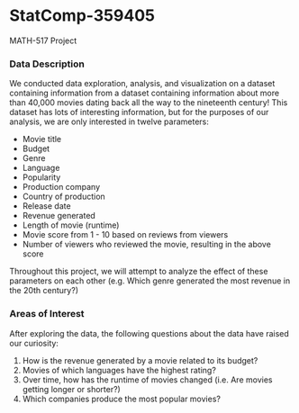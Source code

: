 # StatComp-359405 #

MATH-517 Project

### Data Description ###
We conducted data exploration, analysis, and visualization on a dataset containing information from a dataset containing information about more than 40,000 movies dating back all the way to the nineteenth century!
This dataset has lots of interesting information, but for the purposes of our analysis, we are only interested in twelve parameters:

* Movie title
* Budget
* Genre
* Language
* Popularity
* Production company
* Country of production
* Release date
* Revenue generated
* Length of movie (runtime)
* Movie score from 1 - 10 based on reviews from viewers
* Number of viewers who reviewed the movie, resulting in the above score

Throughout this project, we will attempt to analyze the effect of these parameters on each other (e.g. Which genre generated the most revenue in the 20th century?)



### Areas of Interest ###

After exploring the data, the following questions about the data have raised our curiosity:
1. How is the revenue generated by a movie related to its budget?
2. Movies of which languages have the highest rating?
3. Over time, how has the runtime of movies changed (i.e. Are movies getting longer or shorter?)
4. Which companies produce the most popular movies?
